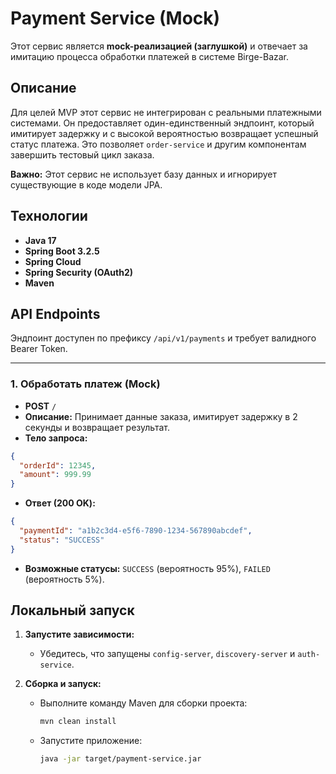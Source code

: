 # Payment Service (Mock)

Этот сервис является **mock-реализацией (заглушкой)** и отвечает за имитацию процесса обработки платежей в системе Birge-Bazar.

## Описание

Для целей MVP этот сервис не интегрирован с реальными платежными системами. Он предоставляет один-единственный эндпоинт, который имитирует задержку и с высокой вероятностью возвращает успешный статус платежа. Это позволяет `order-service` и другим компонентам завершить тестовый цикл заказа.

**Важно:** Этот сервис не использует базу данных и игнорирует существующие в коде модели JPA.

## Технологии

*   **Java 17**
*   **Spring Boot 3.2.5**
*   **Spring Cloud**
*   **Spring Security (OAuth2)**
*   **Maven**

## API Endpoints

Эндпоинт доступен по префиксу `/api/v1/payments` и требует валидного Bearer Token.

---

### 1. Обработать платеж (Mock)

*   **POST** `/`
*   **Описание:** Принимает данные заказа, имитирует задержку в 2 секунды и возвращает результат.
*   **Тело запроса:**

```json
{
  "orderId": 12345,
  "amount": 999.99
}
```

*   **Ответ (200 OK):**

```json
{
  "paymentId": "a1b2c3d4-e5f6-7890-1234-567890abcdef",
  "status": "SUCCESS"
}
```
*   **Возможные статусы:** `SUCCESS` (вероятность 95%), `FAILED` (вероятность 5%).

## Локальный запуск

1.  **Запустите зависимости:**
    *   Убедитесь, что запущены `config-server`, `discovery-server` и `auth-service`.

2.  **Сборка и запуск:**
    *   Выполните команду Maven для сборки проекта:
        ```bash
        mvn clean install
        ```
    *   Запустите приложение:
        ```bash
        java -jar target/payment-service.jar
        ```
